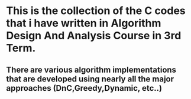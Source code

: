 # This is the collection of the C codes that i have written in Algorithm Design And Analysis Course in 3rd Term.

## There are various algorithm implementations that are developed using nearly all the major approaches (DnC,Greedy,Dynamic, etc..)
